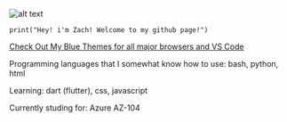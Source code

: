 ![alt text](https://zfauser.github.io/assets/ZF.png)

`print("Hey! i'm Zach! Welcome to my github page!")`
<!---
Zfauser/Zfauser is a ✨ special ✨ repository because its `README.md` (this file) appears on your GitHub profile.
You can click the Preview link to take a look at your changes.
--->
[Check Out My Blue Themes for all major browsers and VS Code](https://zfauser.github.io/zachs-blue-theme/)

Programming languages that I somewhat know how to use: bash, python, html

Learning: dart (flutter), css, javascript

Currently studing for: Azure AZ-104
